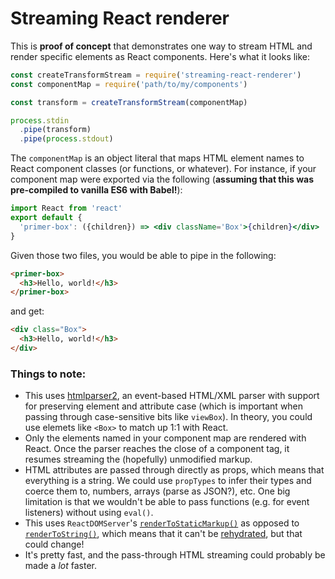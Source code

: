 # Streaming React renderer
This is **proof of concept** that demonstrates one way to stream HTML and render specific elements as React components. Here's what it looks like:

```js
const createTransformStream = require('streaming-react-renderer')
const componentMap = require('path/to/my/components')

const transform = createTransformStream(componentMap)

process.stdin
  .pipe(transform)
  .pipe(process.stdout)
```

The `componentMap` is an object literal that maps HTML element names to React component classes (or functions, or whatever). For instance, if your component map were exported via the following (**assuming that this was pre-compiled to vanilla ES6 with Babel!**):

```jsx
import React from 'react'
export default {
  'primer-box': ({children}) => <div className='Box'>{children}</div>
}
```

Given those two files, you would be able to pipe in the following:

```html
<primer-box>
  <h3>Hello, world!</h3>
</primer-box>
```

and get:

```html
<div class="Box">
  <h3>Hello, world!</h3>
</div>
``` 

### Things to note:
* This uses [htmlparser2](https://www.npmjs.com/package/htmlparser2), an event-based HTML/XML parser with support for preserving element and attribute case (which is important when passing through case-sensitive bits like `viewBox`). In theory, you could use elemets like `<Box>` to match up 1:1 with React.
* Only the elements named in your component map are rendered with React. Once the parser reaches the close of a component tag, it resumes streaming the (hopefully) unmodified markup.
* HTML attributes are passed through directly as props, which means that everything is a string. We could use `propTypes` to infer their types and coerce them to, numbers, arrays (parse as JSON?), etc. One big limitation is that we wouldn't be able to pass functions (e.g. for event listeners) without using `eval()`.
* This uses `ReactDOMServer`'s [`renderToStaticMarkup()`](https://reactjs.org/docs/react-dom-server.html#rendertostaticmarkup) as opposed to [`renderToString()`](https://reactjs.org/docs/react-dom-server.html#rendertostring), which means that it can't be [rehydrated](https://reactjs.org/docs/react-dom.html#hydrate), but that could change!
* It's pretty fast, and the pass-through HTML streaming could probably be made a _lot_ faster.
